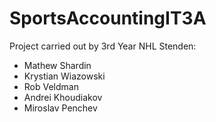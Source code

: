 # SportsAccountingIT3A
Project carried out by 3rd Year NHL Stenden:
- Mathew Shardin
- Krystian Wiazowski
- Rob Veldman
- Andrei Khoudiakov
- Miroslav Penchev
